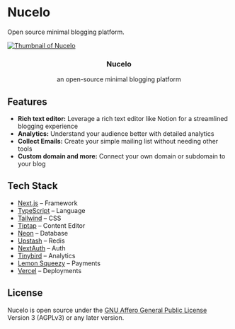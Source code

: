 # Nucelo

Open source minimal blogging platform.

<a href="https://nucelo.com" >
  <img alt="Thumbnail of Nucelo" src="https://nucelo.com/_static/og.png">
</a>

<h3  align="center">Nucelo</h3>
<p align="center">an open-source minimal blogging platform</p>

## Features

- **Rich text editor:** Leverage a rich text editor like Notion for a streamlined blogging experience
- **Analytics:** Understand your audience better with detailed analytics
- **Collect Emails:** Create your simple mailing list without needing other tools
- **Custom domain and more:** Connect your own domain or subdomain to your blog

## Tech Stack

- [Next.js](https://nextjs.org) – Framework
- [TypeScript](https://typescriptlang.org) – Language
- [Tailwind](https://tailwindcss.com) – CSS
- [Tiptap](https://tiptap.dev) – Content Editor
- [Neon](https://neon.tech) – Database
- [Upstash](https://upstash.com) – Redis
- [NextAuth](https://next-auth.js.org) – Auth
- [Tinybird](https://tinybird.com) – Analytics
- [Lemon Squeezy](https://lemonsqueezy.com) – Payments
- [Vercel](https://vercel.com) – Deployments

## License

Nucelo is open source under the [GNU Affero General Public License](https://github.com/ArianAdeli/nucelo/blob/main/LICENSE) Version 3 (AGPLv3) or any later version.
